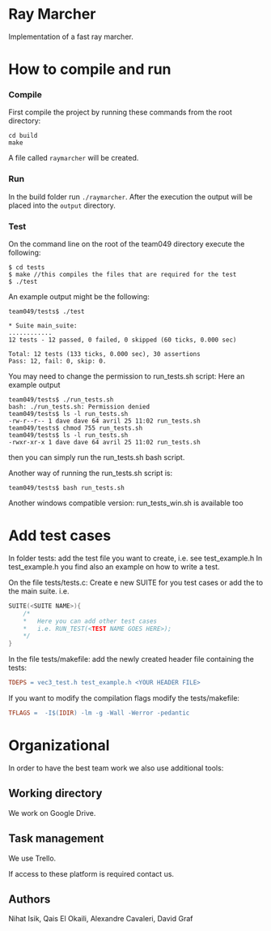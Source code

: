 # Ray Marcher
Implementation of a fast ray marcher.


# How to compile and run
### Compile
First compile the project by running these commands from the root directory:
```
cd build
make
```

A file called `raymarcher` will be created.

### Run
In the build folder run `./raymarcher`.
After the execution the output will be placed into the `output` directory.

### Test
On the command line on the root of the team049 directory execute the following:

```console
$ cd tests
$ make //this compiles the files that are required for the test
$ ./test 
```
An example output might be the following: 

```console
team049/tests$ ./test

* Suite main_suite:
............
12 tests - 12 passed, 0 failed, 0 skipped (60 ticks, 0.000 sec)

Total: 12 tests (133 ticks, 0.000 sec), 30 assertions
Pass: 12, fail: 0, skip: 0.
```

You may need to change the permission to run_tests.sh script:
Here an example output
```console
team049/tests$ ./run_tests.sh
bash: ./run_tests.sh: Permission denied
team049/tests$ ls -l run_tests.sh
-rw-r--r-- 1 dave dave 64 avril 25 11:02 run_tests.sh
team049/tests$ chmod 755 run_tests.sh
team049/tests$ ls -l run_tests.sh
-rwxr-xr-x 1 dave dave 64 avril 25 11:02 run_tests.sh
```
then you can simply run the run_tests.sh bash script.

Another way of running the run_tests.sh script is:
```console
team049/tests$ bash run_tests.sh
```
Another windows compatible version: run_tests_win.sh is available too


# Add test cases

In folder tests:
add the test file you want to create, i.e. see test_example.h
In test_example.h you find also an example on how to write a test.

On the file tests/tests.c:
Create e new SUITE for you test cases or add the to the main suite.
i.e.
```c
SUITE(<SUITE NAME>){   
    /*
    *   Here you can add other test cases
    *   i.e. RUN_TEST(<TEST NAME GOES HERE>);
    */
}
```

In the file tests/makefile:
add the newly created header file containing the tests:
```makefile
TDEPS = vec3_test.h test_example.h <YOUR HEADER FILE>
```
If you want to modify the compilation flags modify the tests/makefile:
```makefile
TFLAGS =  -I$(IDIR) -lm -g -Wall -Werror -pedantic
```


# Organizational
In order to have the best team work we also use additional tools:

## Working directory
We work on Google Drive.

## Task management
We use Trello.

If access to these platform is required contact us.



## Authors
Nihat Isik, Qais El Okaili, Alexandre Cavaleri, David Graf
